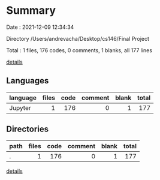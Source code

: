 # Summary

Date : 2021-12-09 12:34:34

Directory /Users/andrevacha/Desktop/cs146/Final Project

Total : 1 files,  176 codes, 0 comments, 1 blanks, all 177 lines

[details](details.md)

## Languages
| language | files | code | comment | blank | total |
| :--- | ---: | ---: | ---: | ---: | ---: |
| Jupyter | 1 | 176 | 0 | 1 | 177 |

## Directories
| path | files | code | comment | blank | total |
| :--- | ---: | ---: | ---: | ---: | ---: |
| . | 1 | 176 | 0 | 1 | 177 |

[details](details.md)